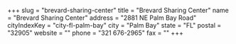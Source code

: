 +++
slug = "brevard-sharing-center"
title = "Brevard Sharing Center"
name = "Brevard Sharing Center"
address = "2881 NE Palm Bay Road"
cityIndexKey = "city-fl-palm-bay"
city = "Palm Bay"
state = "FL"
postal = "32905"
website = ""
phone = "321 676-2965"
fax = ""
+++
